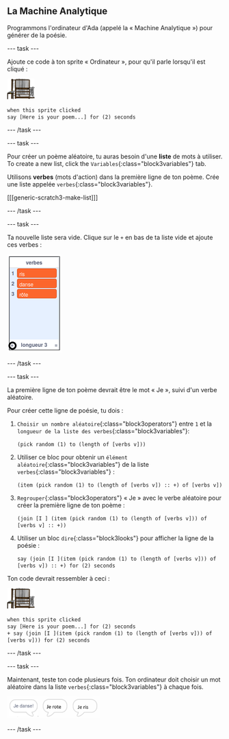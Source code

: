 ## La Machine Analytique

Programmons l'ordinateur d'Ada (appelé la « Machine Analytique ») pour générer de la poésie.

\--- task \---

Ajoute ce code à ton sprite « Ordinateur », pour qu'il parle lorsqu'il est cliqué :

![sprite ordinateur](images/computer-sprite.png)

```blocks3
when this sprite clicked
say [Here is your poem...] for (2) seconds
```

\--- /task \---

\--- task \---

Pour créer un poème aléatoire, tu auras besoin d'une **liste** de mots à utiliser. To create a new list, click the `Variables`{:class="block3variables"} tab.

Utilisons **verbes** (mots d'action) dans la première ligne de ton poème. Crée une liste appelée `verbes`{:class="block3variables"}.

[[[generic-scratch3-make-list]]]

\--- /task \---

\--- task \---

Ta nouvelle liste sera vide. Clique sur le `+` en bas de ta liste vide et ajoute ces verbes :

![liste avec le + en surbrillance](images/poetry-verbs-annotated.png)

\--- /task \---

\--- task \---

La première ligne de ton poème devrait être le mot « Je », suivi d'un verbe aléatoire.

Pour créer cette ligne de poésie, tu dois :

1. `Choisir un nombre aléatoire`{:class="block3operators"} entre `1` et la `longueur de la liste des verbes`{:class="block3variables"}:
    
    ```blocks3
    (pick random (1) to (length of [verbs v]))
    ```

2. Utiliser ce bloc pour obtenir un `élément aléatoire`{:class="block3variables"} de la liste `verbes`{:class="block3variables"} :
    
    ```blocks3
    (item (pick random (1) to (length of [verbs v]) :: +) of [verbs v])
    ```

3. `Regrouper`{:class="block3operators"} « Je » avec le verbe aléatoire pour créer la première ligne de ton poème :
    
    ```blocks3
    (join [I ] (item (pick random (1) to (length of [verbs v])) of [verbs v] :: +))
    ```

4. Utiliser un bloc `dire`{:class="block3looks"} pour afficher la ligne de la poésie :
    
    ```blocks3
    say (join [I ](item (pick random (1) to (length of [verbs v])) of [verbs v]) :: +) for (2) seconds
    ```

Ton code devrait ressembler à ceci :

![sprite ordinateur](images/computer-sprite.png)

```blocks3
when this sprite clicked
say [Here is your poem...] for (2) seconds
+ say (join [I ](item (pick random (1) to (length of [verbs v])) of [verbs v])) for (2) seconds
```

\--- /task \---

\--- task \---

Maintenant, teste ton code plusieurs fois. Ton ordinateur doit choisir un mot aléatoire dans la liste `verbes`{:class="block3variables"} à chaque fois.

![3 bulles de parole disant différentes choses](images/poetry-random-test.png)

\--- /task \---